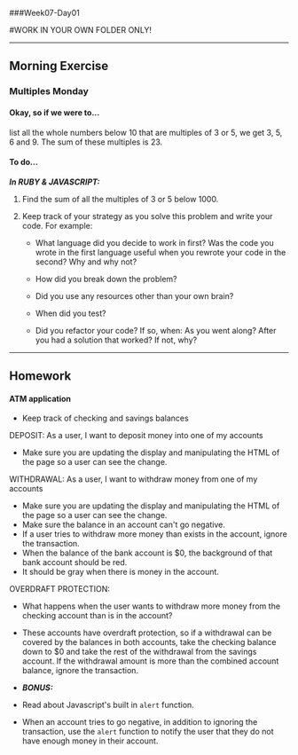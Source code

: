 ###Week07-Day01

#WORK IN YOUR OWN FOLDER ONLY!

---

## Morning Exercise

### Multiples Monday


#### Okay, so if we were to...
list all the whole numbers below 10 that are multiples of 3 or 5, we get 3, 5, 6 and 9. The sum of these multiples is 23.


#### To do...

***In RUBY & JAVASCRIPT:***

1. Find the sum of all the multiples of 3 or 5 below 1000.

2. Keep track of your strategy as you solve this problem and write your code. For example: 

	- What language did you decide to work in first? Was the code you wrote in the first language useful when you rewrote your code in the second? Why and why not?
	
	- How did you break down the problem?
		
	- Did you use any resources other than your own brain?
	
	- When did you test?
	
	- Did you refactor your code?  If so, when: As you went along? After you had a solution that worked?  If not, why?
	

---


## Homework


#### ATM application

- Keep track of checking and savings balances

DEPOSIT: As a user, I want to deposit money into one of my accounts
- Make sure you are updating the display and manipulating the HTML of the page so a user can see the change.

WITHDRAWAL: As a user, I want to withdraw money from one of my accounts
- Make sure you are updating the display and manipulating the HTML of the page so a user can see the change.
- Make sure the balance in an account can't go negative. 
- If a user tries to withdraw more money than exists in the account, ignore the transaction.
- When the balance of the bank account is $0, the background of that bank account should be red.
- It should be gray when there is money in the account.

OVERDRAFT PROTECTION: 
- What happens when the user wants to withdraw more money from the checking account than is in the account?
- These accounts have overdraft protection, so if a withdrawal can be covered by the balances in both accounts, take the checking balance down to $0 and take the rest of the withdrawal from the savings account. If the withdrawal amount is more than the combined account balance, ignore the transaction.

- ***BONUS:***
- Read about Javascript's built in `alert` function.
- When an account tries to go negative, in addition to ignoring the transaction, use the `alert` function to notify the user that they do not have enough money in their account.



